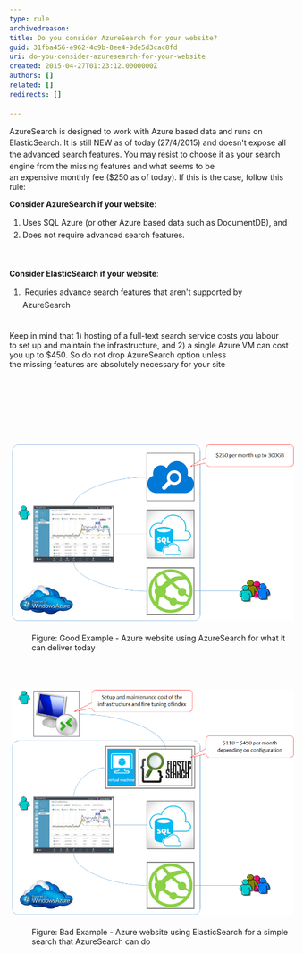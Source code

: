 ```yaml
---
type: rule
archivedreason: 
title: Do you consider AzureSearch for your website?
guid: 31fba456-e962-4c9b-8ee4-9de5d3cac8fd
uri: do-you-consider-azuresearch-for-your-website
created: 2015-04-27T01:23:12.0000000Z
authors: []
related: []
redirects: []

---
```



<p>AzureSearch is <span style="line-height:20.7999992370605px;">designed to work with Azure based data and runs on ElasticSearch. It is still NEW as of today (27/4/2015) and doesn't expose all the advanced search features. You may resist to choose it as your search engine from the missing features </span>and what seems to be an expensive monthly fee ($250 as of today). If this is the case, follow this rule:</p><p><strong>Consider AzureSearch if your website</strong>:<br></p><ol><li><span style="line-height:1.6;">Uses SQL Azure (or other Azure based data such as DocumentDB), and</span><br></li><li><span style="line-height:1.6;"><span style="line-height:20.7999992370605px;">Does not require advanced search features.</span><br></span></li></ol><div><span style="line-height:20.7999992370605px;"><br></span></div><div><p><strong>Consider <strong>ElasticSearch </strong>if your website</strong>:<br></p><ol><li><span style="line-height:1.6;"> Requries advance search features that aren't supported by AzureSearch</span><br></li></ol><div><span style="line-height:20.7999992370605px;"><br></span></div>Keep in mind that 1) hosting of a full-text search service costs you labour to set up and maintain the infrastructure, and 2) a single Azure VM can cost you up to $450. So do not drop AzureSearch option unless the missing features are absolutely necessary for your site</div><div><div><br></div><br></div>
<br><excerpt class='endintro'></excerpt><br>
<p> </p><p class="ssw15-rteElement-P">​ ​​​<br></p><p class="ssw15-rteElement-P">​​​​<img src="9c0754_Untitled2.png" alt="Untitled2.png" style="margin:5px;width:650px;" /><br></p><dd class="ssw15-rteElement-FigureGood"> Figure: Good Example - Azure website using AzureSearch for what it can deliver today </dd><p><br></p><p>​​​​<img src="Untitled.png" alt="Untitled.png" style="margin:5px;width:650px;" /><br></p><dd class="ssw15-rteElement-FigureBad">Figure: Bad Example - Azure website using ElasticSearch for a simple search that AzureSearch can do</dd>


